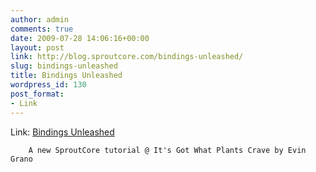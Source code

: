 ```yaml
---
author: admin
comments: true
date: 2009-07-28 14:06:16+00:00
layout: post
link: http://blog.sproutcore.com/bindings-unleashed/
slug: bindings-unleashed
title: Bindings Unleashed
wordpress_id: 130
post_format:
- Link
---
```


Link: [Bindings Unleashed](http://www.itsgotwhatplantscrave.com/2009/06/20/bindings-unleashed/)

		A new SproutCore tutorial @ It's Got What Plants Crave by Evin Grano 
